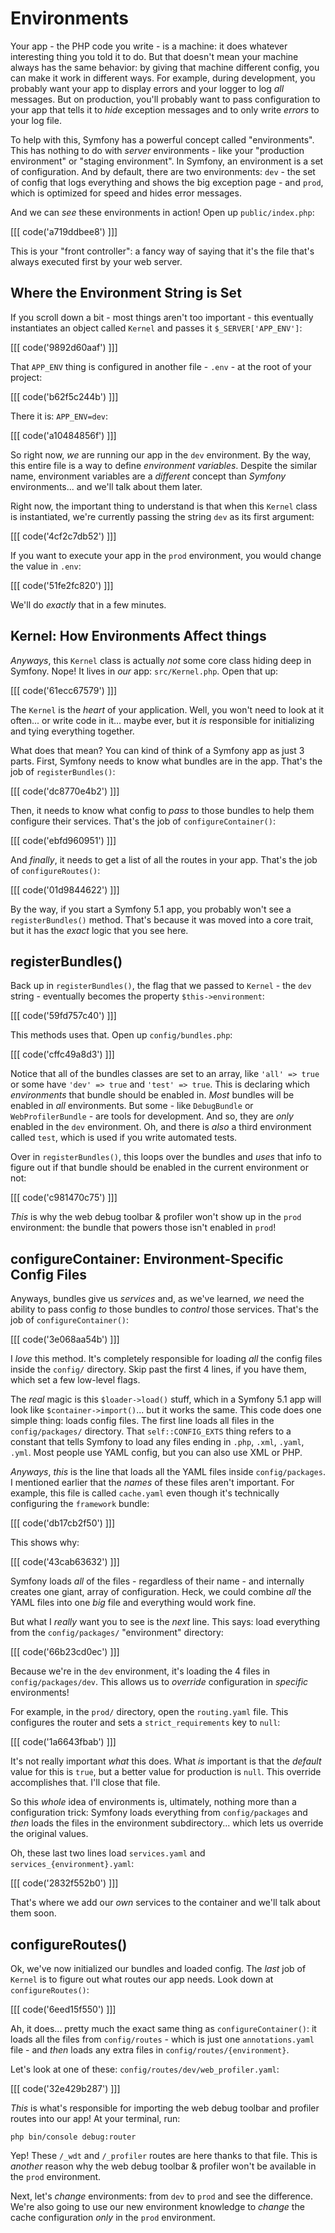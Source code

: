 # Environments

Your app - the PHP code you write - is a machine: it does whatever
interesting thing you told it to do. But that doesn't mean your machine always
has the same behavior: by giving that machine different config, you can make it
work in different ways. For example, during development, you probably want
your app to display errors and your logger to log *all* messages. But on
production, you'll probably want to pass configuration to your app that tells
it to *hide* exception messages and to only write *errors* to your log file.

To help with this, Symfony has a powerful concept called "environments". This has
nothing to do with *server* environments - like your "production environment"
or "staging environment". In Symfony, an environment is a set of configuration.
And by default, there are two environments: `dev` - the set of config that logs
everything and shows the big exception page - and `prod`, which is optimized for
speed and hides error messages.

And we can *see* these environments in action! Open up `public/index.php`:

[[[ code('a719ddbee8') ]]]

This is your "front controller": a fancy way of saying that it's the file
that's always executed first by your web server.

## Where the Environment String is Set

If you scroll down a bit - most things aren't too important - this eventually
instantiates an object called `Kernel` and passes it `$_SERVER['APP_ENV']`:

[[[ code('9892d60aaf') ]]]

That `APP_ENV` thing is configured in another file - `.env` - at the root of your
project:

[[[ code('b62f5c244b') ]]]

There it is: `APP_ENV=dev`:

[[[ code('a10484856f') ]]]

So right now, *we* are running our app in the `dev` environment. By the way,
this entire file is a way to define *environment variables*. Despite the similar
name, environment variables are a *different* concept than *Symfony* environments...
and we'll talk about them later.

Right now, the important thing to understand is that when this `Kernel` class is
instantiated, we're currently passing the string `dev` as its first argument:

[[[ code('4cf2c7db52') ]]]

If you want to execute your app in the `prod` environment, you would change
the value in `.env`:

[[[ code('51fe2fc820') ]]]

We'll do *exactly* that in a few minutes.

## Kernel: How Environments Affect things

*Anyways*, this `Kernel` class is actually *not* some core class hiding deep in
Symfony. Nope! It lives in *our* app: `src/Kernel.php`. Open that up:

[[[ code('61ecc67579') ]]]

The `Kernel` is the *heart* of your application. Well, you won't need to look
at it often... or write code in it... maybe ever, but it *is* responsible for
initializing and tying everything together.

What does that mean? You can kind of think of a Symfony app as just 3 parts.
First, Symfony needs to know what bundles are in the app. That's the job of
`registerBundles()`:

[[[ code('dc8770e4b2') ]]]

Then, it needs to know what config to *pass* to those bundles to help them
configure their services. That's the job of `configureContainer()`:

[[[ code('ebfd960951') ]]]

And *finally*, it needs to get a list of all the routes in your app.
That's the job of `configureRoutes()`:

[[[ code('01d9844622') ]]]

By the way, if you start a Symfony 5.1 app, you probably won't see a
`registerBundles()` method. That's because it was moved into a core trait, but
it has the *exact* logic that you see here.

## registerBundles()

Back up in `registerBundles()`, the flag that we passed to `Kernel` - the `dev`
string - eventually becomes the property `$this->environment`:

[[[ code('59fd757c40') ]]]

This methods uses that. Open up `config/bundles.php`:

[[[ code('cffc49a8d3') ]]]

Notice that all of the bundles classes are set to an array, like `'all' => true`
or some have `'dev' => true` and `'test' => true`. This is declaring which
*environments* that bundle should be enabled in. *Most* bundles will be enabled
in *all* environments. But some - like `DebugBundle` or `WebProfilerBundle` - are
tools for development. And so, they are *only* enabled in the `dev` environment.
Oh, and there is *also* a third environment called `test`, which is used if you
write automated tests.

Over in `registerBundles()`, this loops over the bundles and *uses* that info
to figure out if that bundle should be enabled in the current environment or not:

[[[ code('c981470c75') ]]]

*This* is why the web debug toolbar & profiler won't show up in the `prod`
environment: the bundle that powers those isn't enabled in `prod`!

## configureContainer: Environment-Specific Config Files

Anyways, bundles give us *services* and, as we've learned, *we* need the ability
to pass config *to* those bundles to *control* those services. That's the job
of `configureContainer()`:

[[[ code('3e068aa54b') ]]]

I *love* this method. It's completely responsible for loading *all* the config
files inside the `config/` directory. Skip past the first 4 lines, if you
have them, which set a few low-level flags.

The *real* magic is this `$loader->load()` stuff, which in a Symfony 5.1 app
will look like `$container->import()`... but it works the same.
This code does one simple thing: loads config files. The first line loads all
files in the `config/packages/` directory. That `self::CONFIG_EXTS` thing refers
to a constant that tells Symfony to load any files ending in `.php`, `.xml`,
`.yaml`, `.yml`. Most people use YAML config, but you can also use XML or PHP.

*Anyways*, *this* is the line that loads all the YAML files inside `config/packages`.
I mentioned earlier that the *names* of these files aren't important. For example,
this file is called `cache.yaml` even though it's technically configuring the
`framework` bundle:

[[[ code('db17cb2f50') ]]]

This shows why:

[[[ code('43cab63632') ]]]

Symfony loads *all* of the files - regardless of their name - and internally
creates one giant, array of configuration. Heck, we could combine *all* the YAML
files into one *big* file and everything would work fine.

But what I *really* want you to see is the *next* line. This says: load everything
from the `config/packages/` "environment" directory:

[[[ code('66b23cd0ec') ]]]

Because we're in the `dev` environment, it's loading the 4 files in
`config/packages/dev`. This allows us to *override* configuration in *specific*
environments!

For example, in the `prod/` directory, open the `routing.yaml` file. This
configures the router and sets a `strict_requirements` key to `null`:

[[[ code('1a6643fbab') ]]]

It's not really important *what* this does. What *is* important is that the
*default* value for this is `true`, but a better value for production is `null`.
This override accomplishes that. I'll close that file.

So this *whole* idea of environments is, ultimately, nothing more than a configuration
trick: Symfony loads everything from `config/packages` and *then* loads the files
in the environment subdirectory... which lets us override the original values.

Oh, these last two lines load `services.yaml` and `services_{environment}.yaml`:

[[[ code('2832f552b0') ]]]

That's where we add our *own* services to the container and we'll talk about them
soon.

## configureRoutes()

Ok, we've now initialized our bundles and loaded config. The *last* job of
`Kernel` is to figure out what routes our app needs. Look down
at `configureRoutes()`:

[[[ code('6eed15f550') ]]]

Ah, it does... pretty much the exact same thing as `configureContainer()`:
it loads all the files from `config/routes` - which is just one `annotations.yaml`
file - and *then* loads any extra files in `config/routes/{environment}`.

Let's look at one of these: `config/routes/dev/web_profiler.yaml`:

[[[ code('32e429b287') ]]]

*This* is what's responsible for importing the web debug toolbar and profiler
routes into our app! At your terminal, run:

```terminal
php bin/console debug:router
```

Yep! These `/_wdt` and `/_profiler` routes are here thanks to that file. This
is *another* reason why the web debug toolbar & profiler won't be available in
the `prod` environment.

Next, let's *change* environments: from `dev` to `prod` and see the difference.
We're also going to use our new environment knowledge to *change* the cache
configuration *only* in the `prod` environment.
